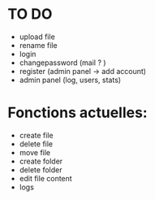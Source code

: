 # TO DO
  - upload file
  - rename file
  - login
  - changepassword (mail ? )
  - register (admin panel -> add account)
  - admin panel (log, users, stats)

  # Fonctions actuelles:
  - create file
  - delete file
  - move file
  - create folder
  - delete folder
  - edit file content
  - logs
